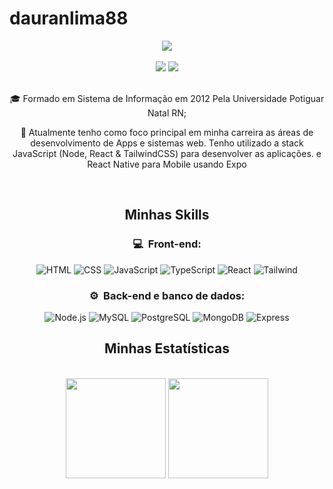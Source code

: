 # dauranlima88
 <div align="center"> 

   <img src="https://github.com/user-attachments/assets/69aa3fd4-af16-477f-811f-fa1acb85d82b">
 </div>
 <div align="center">
   <br>
   <a href = "mailto:dauranlima@gmail.com"><img src="https://img.shields.io/badge/-Gmail-%23333?style=for-the-badge&logo=gmail&logoColor=white"   target="_blank"></a>
   <a href="https://www.linkedin.com/in/dauran-lima-071288/" target="_blank" rel="noopener noreferrer"><img src="https://img.shields.io/badge/-LinkedIn-%230077B5?style=for-the-badge&logo=linkedin&logoColor=white" target="_blank"></a> 
 <br>
 </div>

<br>
<div style="display: inline_block">
  <div align="center" >
    <p width="100">🎓 Formado em Sistema de Informação em 2012 Pela Universidade Potiguar Natal RN; </p>                
   <p width="100">🚀   Atualmente tenho como foco principal em minha carreira as áreas de desenvolvimento de Apps e sistemas web. Tenho utilizado a stack JavaScript (Node, React & TailwindCSS) para desenvolver as aplicações. e React Native para Mobile usando Expo</p>

  </div>
  
 <br/>
</div>

##
<div align="center"> 

## Minhas Skills
 <h3>💻 &nbsp;Front-end:</h3>

![HTML](https://img.shields.io/badge/-HTML-333333?style=flat&logo=HTML5)
![CSS](https://img.shields.io/badge/-CSS-333333?style=flat&logo=CSS3&logoColor=1572B6)
![JavaScript](https://img.shields.io/badge/-JavaScript-333333?style=flat&logo=javascript)
![TypeScript](https://img.shields.io/badge/-TypeScript-333333?style=flat&logo=typescript&logoColor=2D79C7)
![React](https://img.shields.io/badge/-React-333333?style=flat&logo=react)
![Tailwind](https://img.shields.io/badge/-Tailwind-333333?style=flat&logo=jest&logoColor=E535AB)

<h3>⚙️ &nbsp;Back-end e banco de dados:</h3>

![Node.js](https://img.shields.io/badge/Node.js-43853D?style=for-the-badge&logo=node.js&logoColor=white)
![MySQL](	https://img.shields.io/badge/MySQL-00000F?style=for-the-badge&logo=mysql&logoColor=white)
![PostgreSQL](https://img.shields.io/badge/PostgreSQL-316192?style=for-the-badge&logo=postgresql&logoColor=white)
![MongoDB](https://img.shields.io/badge/MongoDB-4EA94B?style=for-the-badge&logo=mongodb&logoColor=white****)
![Express](https://img.shields.io/badge/Express.js-404D59?style=for-the-badge)
                      
</div>    

##
<div align="center">

## Minhas Estatísticas

 <br>
  <img height="160em" src="https://github-readme-stats-git-masterrstaa-rickstaa.vercel.app/api?username=dauranlima88&show_icons=true&theme=nightowl&include_all_commits=true&count_private=true"/>
  <img height="160em" src="https://github-readme-stats-git-masterrstaa-rickstaa.vercel.app/api/top-langs/?username=Daniflav94&layout=compact&langs_count=7&theme=nightowl"/>

</div>




       
